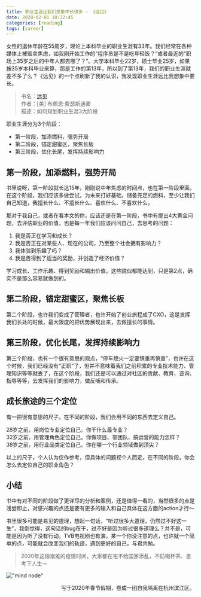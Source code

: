 ```yaml
---
title: 职业生涯比我们想象中长得多 - 《远见》
date: 2020-02-01 18:32:45
categories: [reading]
tags: [career]
---
```


女性的退休年龄在55周岁，理论上本科毕业的职业生涯有33年。我们经常在各种媒体上被贩卖焦虑，如我刚开始工作的“程序员是不是吃年轻饭？”或者最近的“职场上35岁之后的中年人都去哪了？”。大学本科毕业22岁，硕士毕业25岁，如果按35岁本科毕业来算，那是工作的第13年，所以到了第13年，我们的职业生涯就差不多了么？《远见》的一个点刷新了我的认识，我发现职业生涯远比我想象中要长。

> 书名：[远见](https://book.douban.com/subject/27609489/)  
> 作者：[美] 布赖恩·费瑟斯通豪  
> 描述：如何规划职业生涯3大阶段

职业生涯分为3个阶段：

* 第一阶段，加添燃料，强势开局
* 第二阶段，锚定甜蜜区，聚焦长板
* 第三阶段，优化长尾，发挥持续影响力

## 第一阶段，加添燃料，强势开局

书里说呀，第一阶段就长达15年，刚刚说中年焦虑的时间点，也在第一阶段里面。在这个阶段，我们应该多做尝试，为未来打好基础，储备充足的燃料，至少让我们自己知道，我擅长什么、不擅长什么、喜欢什么、不喜欢什么。

那对于我自己，或者在看本文的你，应该还是在第一阶段，书中有提出4大黄金问题，去评估职业的价值，也是每一年我们应该问问自己，去思考的问题：

1. 我是否正在学习和成长？
2. 我是否正在对某些人、现在的公司，乃至整个社会拥有影响力？
3. 我体验到乐趣了吗？
4. 我是否得到了适当的奖励，并创造了经济价值？

学习成长、工作乐趣、得到奖励和输出价值，这些貌似都能达到，只是第2点，确实不是那么容易就做到的。

## 第二阶段，锚定甜蜜区，聚焦长板

第二个阶段，也许我们变成了管理者，也许开始了创业旅程成了CXO，这是发挥我们长处的时候，最大限度的把优势展现出来，去做擅长的事情。

## 第三阶段，优化长尾，发挥持续影响力

第三个阶段，也有一个很有意思的观点，“停车熄火一定要慎重再慎重”，也许在这个时候，我们已经没有“正职”了，但并不意味着我们之前积累的专业技术能力、管理知识等等就丢了，在这个阶段，我们还是可以通过对社区的贡献、教育、咨询、指导等等，去发挥我们的影响力，做反哺和传承。

## 成长旅途的三个定位

有一把很有意思的尺子，在不同的阶段，我们会用不同的东西去定义自己。

28岁之前，用岗位专业定位自己。你干什么最专业？  
32岁之前，用管理角色定位自己。你做项目、带团队、搞运营的能力怎样？  
38岁之前，用行业品类定位自己。你在哪一个行业领域做到顶尖？  

以上的尺子，个人认为仅作参考，但具体的问题视个人而定，在不同的阶段，你会怎么去定位自己的职业角色？

## 小结

书中有对不同的阶段做了更详尽的分析和案例，还是值得一看的，当然很多的点是浅尝即止，对感兴趣的点还是要有更多的输入和自己具体在这方面的action才行～ 

书里很多可能是易见的道理，想起一句话，“听过很多大道理，仍然过不好这一生”，我倒觉得，这句话的bug在于，过不好是因为听过很多道理么？并不是，可能是因为听了没有行动。TVB电视剧也有演，某一个你没注意的点，也许就一个简单的点，可能就会改变我们的轨迹，遇到更好的自己，与君共勉。

> 2020年这段艰难的疫情时间，大家都在宅不给国家添乱，不妨喝杯茶、思考下人生～

!["mind node"](https://wyy-static.oss-cn-guangzhou.aliyuncs.com/xx/the-long-view.jpg)

<p style="text-align: right;">写于2020年春节假期，卷成一团自我隔离在杭州滨江区。</p>